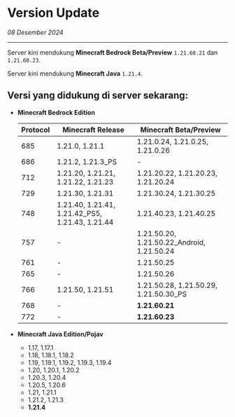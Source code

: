 # Version Update

_08 Desember 2024_

---
Server kini mendukung **Minecraft Bedrock Beta/Preview** `1.21.60.21` dan `1.21.60.23`.

Server kini mendukung **Minecraft Java** `1.21.4`.

## Versi yang didukung di server sekarang:

* **Minecraft Bedrock Edition**

  | Protocol | Minecraft Release                               | Minecraft Beta/Preview                     |
  |----------|-------------------------------------------------|--------------------------------------------|
  | 685      | 1.21.0, 1.21.1                                  | 1.21.0.24, 1.21.0.25, 1.21.0.26            |
  | 686      | 1.21.2, 1.21.3_PS                               | -                                          |
  | 712      | 1.21.20, 1.21.21, 1.21.22, 1.21.23              | 1.21.20.22, 1.21.20.23, 1.21.20.24         |
  | 729      | 1.21.30, 1.21.31                                | 1.21.30.24, 1.21.30.25                     |
  | 748      | 1.21.40, 1.21.41, 1.21.42_PS5, 1.21.43, 1.21.44 | 1.21.40.23, 1.21.40.25                     |
  | 757      | -                                               | 1.21.50.20, 1.21.50.22_Android, 1.21.50.24 |
  | 761      | -                                               | 1.21.50.25                                 |
  | 765      | -                                               | 1.21.50.26                                 |
  | 766      | 1.21.50, 1.21.51                                | 1.21.50.28, 1.21.50.29, 1.21.50.30_PS      |
  | 768      | -                                               | **1.21.60.21**                             |
  | 772      | -                                               | **1.21.60.23**                             |
* **Minecraft Java Edition/Pojav**
    - 1.17, 1.17.1
    - 1.18, 1.18.1, 1.18.2
    - 1.19, 1.19.1, 1.19.2, 1.19.3, 1.19.4
    - 1.20, 1.20.1, 1.20.2
    - 1.20.3, 1.20.4
    - 1.20.5, 1.20.6
    - 1.21, 1.21.1
    - 1.21.2, 1.21.3
    - **1.21.4**